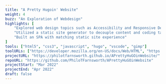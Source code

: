 ```yaml
---
title: "A Pretty Hugoin' Website"
weight: 4
buzz: "An Exploration of Webdesign"
highlights: [
    "Explored web design topics such as Accessibility and Responsive Design",
    "Utilized a static site generator to decouple content and coding tasks",
    "Built an SPA with matching static site experience"
]
tools: ["html5", "css3", "javascript", "hugo", "vscode", "gimp"]
toolURLs: ["https://developer.mozilla.org/en-US/docs/Web/HTML", "https://developer.mozilla.org/en-US/docs/Web/CSS", "https://developer.mozilla.org/en-US/docs/Web/JavaScript", "https://gohugo.io", "https://code.visualstudio.com/", "https://www.gimp.org"]
projectURL: "https://philotfarnsworth.github.io/APrettyHuGOinWebsite/"
repoURL: "https://github.com/PhiloTFarnsworth/APrettyHuGOinWebsite"
projectStart: "Mar 2022"
projectEnd: "Apr 2022"
draft: false
---
```


